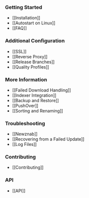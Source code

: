### Getting Started ###
- [[Installation]]
- [[Autostart on Linux]]
- [[FAQ]]

### Additional Configuration ###
- [[SSL]]
- [[Reverse Proxy]]
- [[Release Branches]]
- [[Quality Profiles]]

### More Information ###
- [[Failed Download Handling]]
- [[Indexer Integration]]
- [[Backup and Restore]]
- [[PushOver]]
- [[Sorting and Renaming]]

### Troubleshooting ###
- [[Newznab]]
- [[Recovering from a Failed Update]]
- [[Log Files]]

### Contributing ###
- [[Contributing]]

### API ###
- [[API]]